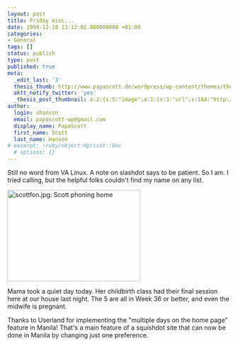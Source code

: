```yaml
---
layout: post
title: Friday misc...
date: 1999-12-10 13:12:02.000000000 +01:00
categories:
- General
tags: []
status: publish
type: post
published: true
meta:
  _edit_last: '3'
  thesis_thumb: http://www.papascott.de/wordpress/wp-content/themes/thesis_151/lib/scripts/thumb.php?w=100&h=100&zc=1&q=100&src=http://www.papascott.de/images/mausnews/scottfon.jpg
  aktt_notify_twitter: 'yes'
  _thesis_post_thumbnail: a:2:{s:5:"image";a:1:{s:3:"url";s:164:"http://www.papascott.de/wordpress/wp-content/themes/thesis_151/lib/scripts/thumb.php?w=100&h=100&zc=1&q=100&src=http://www.papascott.de/images/mausnews/scottfon.jpg";}s:5:"frame";a:1:{s:2:"on";s:1:"1";}}
author:
  login: shanson
  email: papascott-wp@gmail.com
  display_name: PapaScott
  first_name: Scott
  last_name: Hanson
# excerpt: !ruby/object:Hpricot::Doc
  # options: {}
---
```

<p>Still no word from VA Linux. A note on slashdot says to be patient. So I am. I tried calling, but the helpful folks couldn't find my name on any list.</p>
<p><img src="http://www.papascott.de/wordpress/wp-content/uploads/1999/12/scottfon.jpg" height="206" width="300" border="0" alt="scottfon.jpg: Scott phoning home" /></p>
<p>Mama took a quiet day today. Her childbirth class had their final session here at our house last night. The 5 are all in Week 36 or better, and even the midwife is pregnant. </p>
<p>Thanks to Userland for implementing the "multiple days on the home page" feature in Manila! That's a main feature of a squishdot site that can now be done in Manila by changing just one preference.</p>
